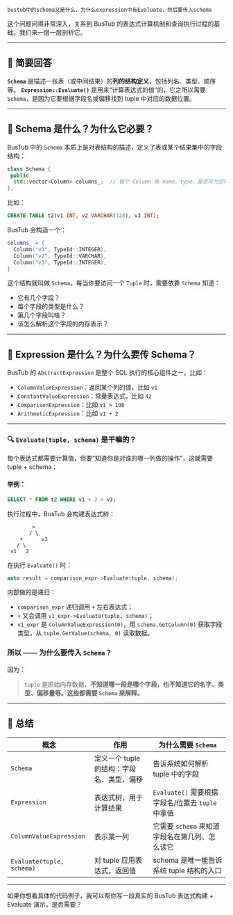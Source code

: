 ```
bustub中的schema又是什么，为什么expression中有Evaluate，然后要传入schema
```

这个问题问得非常深入，关系到 BusTub 的表达式计算机制和查询执行过程的基础。我们来一层一层剖析它。

---

## 🔹 简要回答

**`Schema`** 是描述一张表（或中间结果）的**列的结构定义**，包括列名、类型、顺序等。
**`Expression::Evaluate()`** 是用来“计算表达式的值”的，它之所以需要 `Schema`，是因为它要根据字段名或偏移找到 tuple 中对应的数据位置。

---

## 🧱 Schema 是什么？为什么它必要？

BusTub 中的 `Schema` 本质上是对表结构的描述，定义了表或某个结果集中的字段结构：

```cpp
class Schema {
 public:
  std::vector<Column> columns_;  // 每个 Column 有 name、type、是否可为空等信息
};
```

比如：

```sql
CREATE TABLE t2(v1 INT, v2 VARCHAR(128), v3 INT);
```

BusTub 会构造一个：

```cpp
columns_ = {
  Column("v1", TypeId::INTEGER),
  Column("v2", TypeId::VARCHAR),
  Column("v3", TypeId::INTEGER),
}
```

这个结构就叫做 `Schema`。每当你要访问一个 `Tuple` 时，需要依靠 `Schema` 知道：

* 它有几个字段？
* 每个字段的类型是什么？
* 第几个字段叫啥？
* 该怎么解析这个字段的内存表示？

---

## 🧠 Expression 是什么？为什么要传 Schema？

BusTub 的 `AbstractExpression` 是整个 SQL 执行的核心组件之一，比如：

* `ColumnValueExpression`：返回某个列的值，比如 `v1`
* `ConstantValueExpression`：常量表达式，比如 `42`
* `ComparisonExpression`：比如 `v1 > 100`
* `ArithmeticExpression`：比如 `v1 + 2`

---

### 🔍 `Evaluate(tuple, schema)` 是干嘛的？

每个表达式都需要计算值，但要“知道你是对谁的哪一列做的操作”，这就需要 tuple + schema：

#### 举例：

```sql
SELECT * FROM t2 WHERE v1 + 2 > v3;
```

执行过程中，BusTub 会构建表达式树：

```
        >
       / \
    +      v3
   / \
 v1   2
```

在执行 `Evaluate()` 时：

```cpp
auto result = comparison_expr->Evaluate(tuple, schema);
```

内部做的是递归：

* `comparison_expr` 递归调用 `+` 左右表达式；
* `+` 又会调用 `v1_expr->Evaluate(tuple, schema)`；
* `v1_expr` 是 `ColumnValueExpression(0)`，用 `schema.GetColumn(0)` 获取字段类型，从 `tuple.GetValue(schema, 0)` 读取数据。

### 所以 —— 为什么要传入 `Schema`？

因为：

> `tuple` 是原始内存数据，**不知道哪一段是哪个字段，也不知道它的名字、类型、偏移量等。这些都需要 `Schema` 来解释。**

---

## 📌 总结

| 概念                        | 作用                       | 为什么需要 `Schema`                       |
| ------------------------- | ------------------------ | ------------------------------------ |
| `Schema`                  | 定义一个 tuple 的结构：字段名、类型、偏移 | 告诉系统如何解析 tuple 中的字段                  |
| `Expression`              | 表达式树，用于计算结果              | `Evaluate()` 需要根据字段名/位置去 `tuple` 中拿值 |
| `ColumnValueExpression`   | 表示某一列                    | 它需要 `schema` 来知道字段名在第几列、怎么读它         |
| `Evaluate(tuple, schema)` | 对 tuple 应用表达式，返回值        | schema 是唯一能告诉系统 tuple 结构的入口          |

---

如果你想看具体的代码例子，我可以帮你写一段真实的 BusTub 表达式构建 + Evaluate 演示，是否需要？
